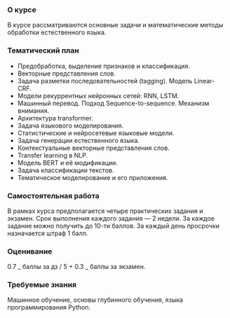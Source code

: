 ### О курсе

В курсе рассматриваются основные задачи и математические методы обработки естественного языка.

### Тематический план

- Предобработка, выделение признаков и классификация.
- Векторные представления слов.
- Задача разметки последовательностей (tagging). Модель Linear-CRF.
- Модели рекуррентных нейронных сетей: RNN, LSTM.
- Машинный перевод. Подход Sequence-to-sequence. Механизм внимания.
- Архитектура transformer.
- Задача языкового моделирования.
- Статистические и нейросетевые языковые модели.
- Задача генерации естественного языка.
- Контекстуальные векторные представления слов.
- Transfer learning в NLP.
- Модель BERT и её модификации.
- Задача классификации текстов.
- Тематическое моделирование и его приложения.

### Самостоятельная работа

В рамках курса предполагается четыре практических задания и экзамен. Срок выполнения каждого задания — 2 недели. За каждое задание можно получить до 10-ти баллов. За каждый день просрочки назначается штраф 1 балл.

### Оценивание

0.7 _ баллы за дз / 5 + 0.3 _ баллы за экзамен.

### Требуемые знания

Машинное обучение, основы глубинного обучения, языка программирования Python.
